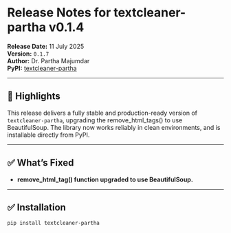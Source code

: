 # Release Notes for textcleaner-partha v0.1.4

**Release Date:** 11 July 2025  
**Version:** `0.1.7`  
**Author:** Dr. Partha Majumdar  
**PyPI:** [textcleaner-partha](https://pypi.org/project/textcleaner-partha/0.1.4/)

---

## 🎯 Highlights

This release delivers a fully stable and production-ready version of `textcleaner-partha`, upgrading the remove_html_tags() to use BeautifulSoup. The library now works reliably in clean environments, and is installable directly from PyPI.

---

## ✅ What’s Fixed

- **remove_html_tag() function upgraded to use BeautifulSoup.**  

---

## ✅ Installation

```bash
pip install textcleaner-partha